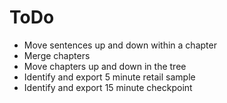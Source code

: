 ToDo
====

* Move sentences up and down within a chapter
* Merge chapters
* Move chapters up and down in the tree
* Identify and export 5 minute retail sample
* Identify and export 15 minute checkpoint

